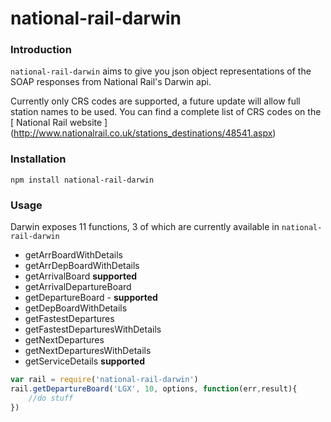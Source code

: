 # national-rail-darwin

### Introduction

`national-rail-darwin` aims to give you json object representations of the SOAP responses from National Rail's Darwin api. 

Currently only CRS codes are supported, a future update will allow full station names to be used. You can find a complete list of CRS codes on the [ National Rail website ] (http://www.nationalrail.co.uk/stations_destinations/48541.aspx)

### Installation

```
npm install national-rail-darwin
```

### Usage

Darwin exposes 11 functions, 3 of which are currently available in `national-rail-darwin`
- getArrBoardWithDetails 
- getArrDepBoardWithDetails
- getArrivalBoard **supported**
- getArrivalDepartureBoard
- getDepartureBoard - **supported**
- getDepBoardWithDetails
- getFastestDepartures
- getFastestDeparturesWithDetails
- getNextDepartures
- getNextDeparturesWithDetails
- getServiceDetails **supported**

```javascript
var rail = require('national-rail-darwin')
rail.getDepartureBoard('LGX', 10, options, function(err,result){
	//do stuff
})
```
